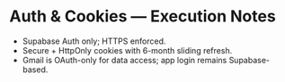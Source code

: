 # Auth & Cookies — Execution Notes
- Supabase Auth only; HTTPS enforced.
- Secure + HttpOnly cookies with 6-month sliding refresh.
- Gmail is OAuth-only for data access; app login remains Supabase-based.
